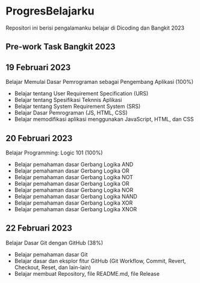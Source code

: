 # ProgresBelajarku
Repositori ini berisi pengalamanku belajar di Dicoding dan Bangkit 2023

## Pre-work Task Bangkit 2023
19 Februari 2023
--
Belajar Memulai Dasar Pemrograman sebagai Pengembang Aplikasi (100%)
- Belajar tentang User Requirement Specification (URS)
- Belajar tentang Spesifikasi Teknnis Aplikasi
- Belajar tentang System Requirement System (SRS)
- Belajar Dasar Pemrograman (JS, HTML, CSS)
- Belajar memodifikasi aplikasi menggunakan JavaScript, HTML, dan CSS

20 Februari 2023
--
Belajar Programming: Logic 101 (100%)
- Belajar pemahaman dasar Gerbang Logika AND
- Belajar pemahaman dasar Gerbang Logika OR
- Belajar pemahaman dasar Gerbang Logika NOT
- Belajar pemahaman dasar Gerbang Logika OR
- Belajar pemahaman dasar Gerbang Logika NOR
- Belajar pemahaman dasar Gerbang Logika NAND
- Belajar pemahaman dasar Gerbang Logika XOR
- Belajar pemahaman dasar Gerbang Logika XNOR

22 Februari 2023
--
Belajar Dasar Git dengan GitHub (38%)
- Belajar pemahaman dasar Git
- Belajar dasar dan eksplor fitur GitHub (Git Workflow, Commit, Revert, Checkout, Reset, dan lain-lain)
- Belajar membuat Repository, file README.md, file Release
